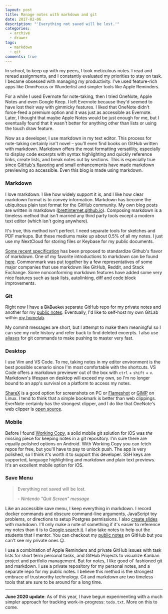 ```yaml
---
layout: post
title: Manage notes with markdown and git
date: 2017-02-06
description: "'Everything not saved will be lost.'"
categories:
  - archive
  - drawer
tags:
  - markdown
  - git
comments: true
---
```


In school, to keep up with my peers, I took meticulous notes. I read and reread assignments, and I constantly evaluated my priorities to stay on task. I became obsessed with managing my productivity. I've used feature-rich apps like OmniFocus or Wunderlist and simpler tools like Apple Reminders.

For a while I used Evernote for note-taking, then I tried OneNote, Apple Notes and even Google Keep. I left Evernote because they'd seemed to have lost their way with gimmicky features. I liked that OneNote didn't force-feed a premium option and it was just as accessible as Evernote.
Later, I thought that maybe Apple Notes would be just enough for me, but I eventually found that it wasn't better for anything other than lists or using the touch draw feature.

Now as a developer, I use markdown in my text editor. This process for note-taking certainly isn't novel – you'll even find books on GitHub written with markdown. Markdown offers the most formatting versatility, especially to display code excerpts with syntax highlighting and quickly reference links, create lists, and break notes out by sections. This is especially true since [GitHub's flavoring](https://github.github.com/gfm/) and small enhancements have made markdown previewing so accessible. Even this blog is made using markdown.

### Markdown

I love markdown. I like how widely support it is, and I like how clear markdown format is to convey information. Markdown has become the ubiquitous plain text format for the GitHub community. My own blog posts are written in markdown ([brettinternet.github.io](https://github.com/brettinternet/brettinternet.github.io/)).
Composing markdown is a timeless method that isn't married any third party tools except a modern text editor (which isn't going anywhere).

It's true, this method isn't perfect. I need separate tools for sketches and PDF markups. But these mediums make up about 0.5% of all my notes. I just use my NextCloud for storing files or Keybase for my public documents.

[Some recent specification](https://githubengineering.com/a-formal-spec-for-github-markdown/) has been proposed to standardize Github's flavor of markdown. One of my favorite introductions to markdown can be found [here](http://commonmark.org/). Commonmark was put together by a few representatives of some major companies that use markdown like GitHub, Reddit, and Stack Exchange. Some nonconforming markdown features have added some very nice features such as task lists, autolinking, diff and code block improvements.

### Git

Right now I have a ~~BitBucket~~ separate GitHub repo for my private notes and another for my [public notes](https://github.com/brettinternet/public-notes). Eventually, I'd like to self-host my own GitLab within [my homelab](https://github.com/brettinternet/homelab).

My commit messages are short, but I attempt to make them meaningful so I can see my note history and refer back to find deleted excerpts. I also use [aliases](https://github.com/brettinternet/dotfiles/blob/master/.aliases) for git commands to make pushing to master very fast.

### Desktop

I use Vim and VS Code. To me, taking notes in my editor environment is the best possible scenario since I'm most comfortable with the shortcuts. VS Code offers a markdown previewer out of the box with `ctrl` + `shift` + `v`. Markdown's lifespan on desktop will exceed my own, so I'm no longer bound to an app's survival on a platform to access my notes.

[ShareX](https://github.com/ShareX/ShareX) is a good option for screenshots on PC or [Flameshot](https://wiki.archlinux.org/index.php/Flameshot) or [GIMP](https://www.gimp.org/downloads/) on Linux. I tend to think that a simple bookmark is better than web clippings. EverNote certainly has the strongest clipper, and I do like that OneNote's web clipper is [open source](https://blogs.msdn.microsoft.com/onenotedev/2016/08/31/the-web-clipper-goes-open-source/).

### Mobile

Before I found [Working Copy](https://workingcopyapp.com/), a solid mobile git solution for iOS was _the_ missing piece for keeping notes in a git repository. I'm sure there are equally polished options on Android. With Working Copy you can fetch repos for free, but you'll have to pay to unlock push. The app is very polished, so I think it's worth it to support this developer. SSH keys are supported, language highlighting and markdown and plain text previews. It's an excellent mobile option for iOS.

### Save Menu

> Everything not saved will be lost.
>
> \- _Nintendo "Quit Screen" message_

Like an accessible save menu, I keep everything in markdown. I record docker commands and obscure command-line arguments, JavaScript toy problems, or directions to setup Postgres permissions. I also [create slides](https://github.com/brettinternet/hugo-slides) with markdown. I'll only make a note of something if it's easier to reference my notes than it is to [Google search it](/blog/becoming-a-professional-googler). I also take notes to help out the students that I mentor. You can checkout my [public notes](https://github.com/brettinternet/public-notes) on GitHub but you can't see my private ones 😉.

I use a combination of Apple Reminders and private GitHub issues with task lists for short term personal tasks, and GitHub Projects to visualize Kanban project and portfolio management. But for notes, I like good ol' fashioned git and markdown. I use a private repository for my personal notes, and a separate repo for my public notes. I believe this method is the strongest embrace of trustworthy technology. Git and markdown are two timeless tools that are sure to be around for a long time.

---

<div class="bg-indigo-100 p-6 rounded-md">

**June 2020 update**: As of this year, I have begun experimenting with a much simpler approach for tracking work-in-progress: `todo.txt`. More on this to come.

</div>
